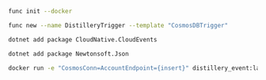 
```bash
func init --docker
```
```bash
func new --name DistilleryTrigger --template "CosmosDBTrigger"
```
```bash
dotnet add package CloudNative.CloudEvents
```
```bash
dotnet add package Newtonsoft.Json
```
```bash
docker run -e "CosmosConn=AccountEndpoint={insert}" distillery_event:latest
```